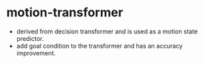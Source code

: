# motion-transformer
- derived from decision transformer and is used as a motion state predictor.
- add goal condition to the transformer and has an accuracy improvement.
